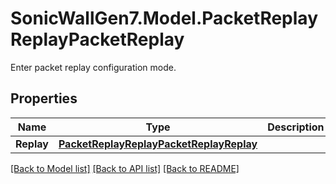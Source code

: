 # SonicWallGen7.Model.PacketReplayReplayPacketReplay
Enter packet replay configuration mode.

## Properties

Name | Type | Description | Notes
------------ | ------------- | ------------- | -------------
**Replay** | [**PacketReplayReplayPacketReplayReplay**](PacketReplayReplayPacketReplayReplay.md) |  | [optional] 

[[Back to Model list]](../README.md#documentation-for-models) [[Back to API list]](../README.md#documentation-for-api-endpoints) [[Back to README]](../README.md)

